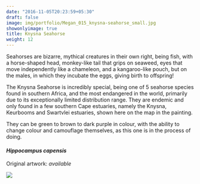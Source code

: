 ```yaml
---
date: "2016-11-05T20:23:59+05:30"
draft: false
image: img/portfolio/Megan_015_knysna-seahorse_small.jpg
showonlyimage: true
title: Knysna Seahorse
weight: 12
---
```


Seahorses are bizarre, mythical creatures in their own right, being fish, with a horse-shaped head, monkey-like tail that grips on seaweed, eyes that move independently like a chameleon, and a kangaroo-like pouch, but on the males, in which they incubate the eggs, giving birth to offspring! 

<!--more-->

The Knysna Seahorse is incredibly special, being one of 5 seahorse species found in southern Africa, and the most endangered in the world, primarily due to its exceptionally limited distribution range. They are endemic and only found in a few southern Cape estuaries, namely the Knysna, Keurbooms and Swartvlei estuaries, shown here on the map in the painting.

They can be green to brown to dark purple in colour, with the ability to change colour and camouflage themselves, as this one is in the process of doing.

#### *Hippocampus capensis*
Original artwork: *available*

![][1]

[1]: /img/portfolio/Megan_015_knysna-seahorse.png
